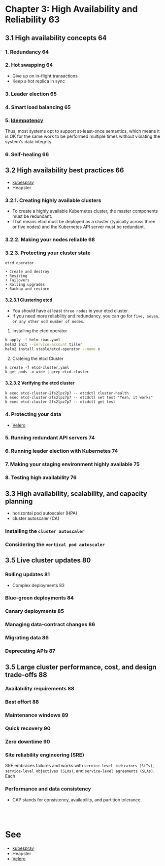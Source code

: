 # Chapter 3: High Availability and Reliability 63

## 3.1 High availability concepts 64
### 1. Redundancy 64
### 2. Hot swapping 64
* Give up on in-flight transactions
* Keep a hot replica in sync
### 3. Leader election 65
### 4. Smart load balancing 65
### 5. [Idempotency](https://en.wikipedia.org/wiki/Idempotence)
Thus, most
systems opt to support at-least-once semantics, which means it is OK for the same work to be performed multiple times without violating the system's data integrity.
### 6. Self-healing 66

## 3.2 High availability best practices 66

* [kubespray](https://kubespray.io/#/)
* Heapster

### 3.2.1. Creating highly available clusters 
* To create a highly available Kubernetes cluster, the master components must be redundant.
* That means etcd must be deployed as a cluster (typically across three
or five nodes) and the Kubernetes API server must be redundant.



### 3.2.2. Making your nodes reliable 68
### 3.2.3. Protecting your cluster state 
`etcd operator`
```
• Create and destroy
• Resizing
• Failovers
• Rolling upgrades
• Backup and restore
```

#### 3.2.3.1 Clustering etcd 
* You should have at least `three nodes` in your etcd cluster.
* If you need more reliability and redundancy, you can go for `five, seven, or any other odd number of nodes`.

1. Installing the etcd operator
```bash
k apply -f helm-rbac.yaml
helm2 init --service-account tiller
helm2 install stable/etcd-operator --name x
```

2. Crateing the etcd Cluster
```
k create -f etcd-cluster.yaml
k get pods -o wide | grep etcd-cluster
```


#### 3.2.3.2 Verifying the etcd cluster 
```
k exec etcd-cluster-2fs2lpz7p7 -- etcdctl cluster-health
k exec etcd-cluster-2fs2lpz7p7 -- etcdctl set test "Yeah, it works"
k exec etcd-cluster-2fs2lpz7p7 -- etcdctl get test
```

### 4. Protecting your data 
* [Velero](https://velero.io)
  
### 5. Running redundant API servers 74
### 6. Running leader election with Kubernetes 74
### 7. Making your staging environment highly available 75
### 8. Testing high availability 76

## 3.3 High availability, scalability, and capacity planning 
* horizontal pod autoscaler (HPA)
* cluster autoscaler (CA)
### Installing the `cluster autoscaler` 
### Considering the `vertical pod autoscaler` 

## 3.5 Live cluster updates 80
### Rolling updates 81
* Complex deployments 83
### Blue-green deployments 84
### Canary deployments 85
### Managing data-contract changes 86
### Migrating data 86
### Deprecating APIs 87

## 3.5 Large cluster performance, cost, and design trade-offs 88
### Availability requirements 88
### Best effort 88
### Maintenance windows 89
### Quick recovery 90
### Zero downtime 90
### Site reliability engineering (SRE)
SRE embraces failures and works with `service-level indicators (SLIs)`, `service-level objectives (SLOs)`, and `service-level agreements (SLAs)`. Each

### Performance and data consistency 
* CAP stands for consistency, availability, and partition tolerance.


<br><br>

# See

* [kubespray](https://kubespray.io/#/)
* Heapster
* [Velero](https://velero.io)